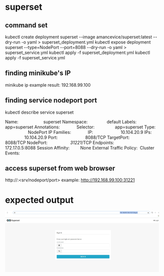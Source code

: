 # superset

## command set
kubectl create deployment superset --image amancevice/superset:latest --dry-run -o yaml > superset_deployment.yml
kubectl expose deployment superset --type=NodePort --port=8088 --dry-run -o yaml > superset_service.yml
kubectl apply -f superset_deployment.yml
kubectl apply -f superset_service.yml


## finding minikube's IP
minikube ip 
example result: 192.168.99.100

## finding service nodeport port
kubectl describe service superset

Name:                     superset
Namespace:                default
Labels:                   app=superset
Annotations:              <none>
Selector:                 app=superset
Type:                     NodePort
IP Families:              <none>
IP:                       10.104.20.9
IPs:                      10.104.20.9
Port:                     <unset>  8088/TCP
TargetPort:               8088/TCP
NodePort:                 <unset>  *31221*/TCP
Endpoints:                172.17.0.5:8088
Session Affinity:         None
External Traffic Policy:  Cluster
Events:                   <none>

## access superset from web browser
http://<minikube ip>:<srv/nodeport/port>
example: http://192.168.99.100:31221

# expected output
<img src="./superset.jpg">
